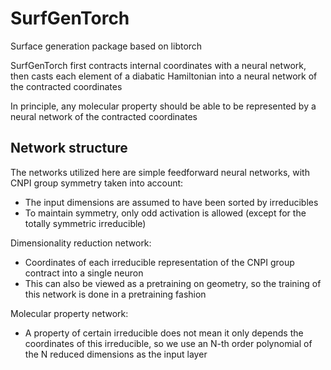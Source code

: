 # SurfGenTorch
Surface generation package based on libtorch

SurfGenTorch first contracts internal coordinates with a neural network, then casts each element of a diabatic Hamiltonian into a neural network of the contracted coordinates

In principle, any molecular property should be able to be represented by a neural network of the contracted coordinates

## Network structure
The networks utilized here are simple feedforward neural networks, with CNPI group symmetry taken into account:
* The input dimensions are assumed to have been sorted by irreducibles
* To maintain symmetry, only odd activation is allowed (except for the totally symmetric irreducible)

Dimensionality reduction network:
* Coordinates of each irreducible representation of the CNPI group contract into a single neuron
* This can also be viewed as a pretraining on geometry, so the training of this network is done in a pretraining fashion

Molecular property network:
* A property of certain irreducible does not mean it only depends the coordinates of this irreducible, so we use an N-th order polynomial of the N reduced dimensions as the input layer